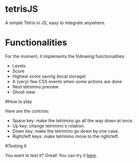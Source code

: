 # tetrisJS

A simple Tetris in JS, easy to integrate anywhere.

# Functionalities

For the moment, it implements the following functionalities:

 * Levels
 * Score
 * Highest score saving (local storage)
 * A (very) few CSS events when some actions are done
 * Next tetrimino preview
 * Ghost view

#How to play

Here are the controls:

 * Space key: make the tetrimino go all the way down at once.
 * Up key: change tetrimino's rotation.
 * Down key: make the tetrimino go down by one case.
 * Right/left keys: make tetrimino move to the right/left.

#Testing it

You want to test it? Great! You can try it [here](https://guillaume-gomez.fr/tetris).

